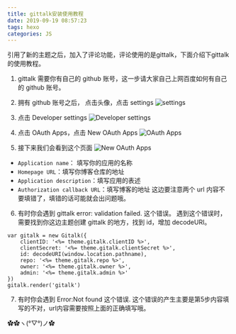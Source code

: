 ```yaml
---
title: gittalk安装使用教程
date: 2019-09-19 08:57:23
tags: hexo
categories: JS
---
```


引用了新的主题之后，加入了评论功能，评论使用的是gittalk，下面介绍下gittalk的使用教程。

<!-- more -->

1. gittalk 需要你有自己的 github 账号，这一步请大家自己上网百度如何有自己的 github 账号。

2. 拥有 github 账号之后， 点击头像，点击 settings
![settings](./01.png)

3. 点击 Developer settings
![Developer settings](./02.png)

4. 点击 OAuth Apps，点击 New OAuth Apps
![OAuth Apps](./03.png)

5. 接下来我们会看到这个页面
![New OAuth Apps](./04.png)
* ```Application name```： 填写你的应用的名称
* ```Homepage URL```：填写你博客仓库的地址
* ```Application description```：填写应用的表述
* ```Authorization callback URL```：填写博客的地址
这边要注意两个 url 内容不要填错了，填错的话可能就会出问题哦。

6. 有时你会遇到 gittalk error: validation failed. 这个错误。
遇到这个错误时，需要找到你这边主题创建 gittalk 的地方，找到 id，增加 decodeURI。
```
var gitalk = new Gitalk({
    clientID: '<%= theme.gitalk.clientID %>',
    clientSecret: '<%= theme.gitalk.clientSecret %>',
    id: decodeURI(window.location.pathname),
    repo: '<%= theme.gitalk.repo %>',
    owner: '<%= theme.gitalk.owner %>',
    admin: '<%= theme.gitalk.admin %>'
})
gitalk.render('gitalk')
```

7. 有时你会遇到 Error:Not found 这个错误.
这个错误的产生主要是第5步内容填写的不对，url内容需要按照上面的正确填写哦。  

✿✿ヽ(°▽°)ノ✿